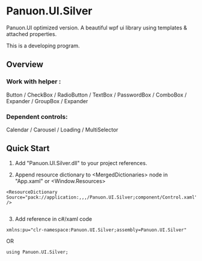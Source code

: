 # Panuon.UI.Silver
Panuon.UI optimized version. A beautiful wpf ui library using templates &amp; attached properties.

This is a developing program.

## Overview


### Work with helper :
Button / CheckBox / RadioButton / TextBox / PasswordBox / ComboBox / Expander / GroupBox / Expander

### Dependent controls:
Calendar / Carousel / Loading / MultiSelector

## Quick Start

1. Add "Panuon.UI.Silver.dll" to your project references.

2. Append resource dictionary to &lt;MergedDictionaries&gt; node in "App.xaml" or &lt;Window.Resources&gt;
```
<ResourceDictionary Source="pack://application:,,,/Panuon.UI.Silver;component/Control.xaml" />


```              

3. Add reference in c#/xaml code

```
xmlns:pu="clr-namespace:Panuon.UI.Silver;assembly=Panuon.UI.Silver"
```
OR 
```
using Panuon.UI.Silver;
```